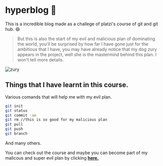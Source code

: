 # hyperblog 💚
This is a incredible blog made as a challege of platzi's course of git and git hub. 😄
> But this is also the start of my evil and malicious plan of dominating the world, you'll be surprised by how far I have gone just for the ambitious that I have, you may have already notice that my dog zury appears in the project, well she is the mastermind behind this plan. I won't tell more details.

![zury](https://i.imgur.com/8mxKauZ.jpeg "zury")

## Things that I have learnt in this course.
Various comands that will help me with my evil plan.
```bash
git init
git status
git commit -am
git rm //this is so good for my malicious plan
git pull
git push
git branch

```
And many others.

You can check out the course and maybe you can become part of my malicous and super evil plan by clicking [**here.**](https://platzi.com/cursos/git-github/) 
